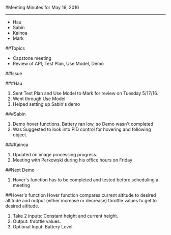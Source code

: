 ﻿#Meeting Minutes for May 19, 2016
***
- Hau
- Sabin
- Kainoa
- Mark

##Topics

- Capstone meeting
- Review of API, Test Plan, Use Model, Demo

##Issue


###Hau
1. Sent Test Plan and Use Model to Mark for review on Tuesday 5/17/16. 
2. Went through Use Model
3. Helped setting up Sabin's demo

###Sabin
1. Demo hover functions. Battery ran low, so Demo wasn't completed
2. Was Suggested to look into PID control for hovering and following object.

###Kainoa
1. Updated on image processing progress.
2. Meeting with Perkowski during his office hours on Friday 

##Next Demo
1. Hover's function has to be completed and tested before scheduling a meeting

##Hover's function
Hover function compares current altitude to desired altitude and output (either increase or decrease) throttle values to get to desired altitude.
1. Take 2 inputs: Constant height and current height.  
2. Output: throttle values. 
3. Optional Input: Battery Level. 